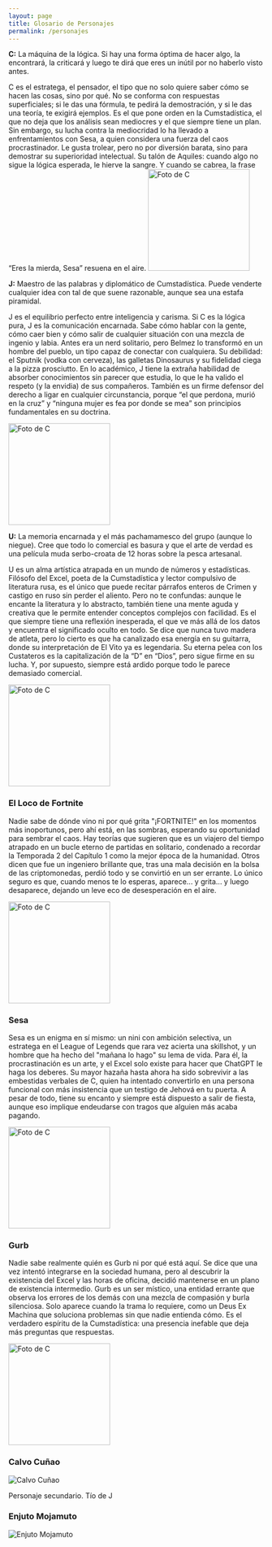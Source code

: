 ```yaml
---
layout: page
title: Glosario de Personajes
permalink: /personajes
---
```


<p><strong>C:</strong> La máquina de la lógica. Si hay una forma óptima de hacer algo, la encontrará, la criticará y luego te dirá que eres un inútil por no haberlo visto antes.</p>
C es el estratega, el pensador, el tipo que no solo quiere saber cómo se hacen las cosas, sino por qué. No se conforma con respuestas superficiales; si le das una fórmula, te pedirá la demostración, y si le das una teoría, te exigirá ejemplos. Es el que pone orden en la Cumstadística, el que no deja que los análisis sean mediocres y el que siempre tiene un plan. Sin embargo, su lucha contra la mediocridad lo ha llevado a enfrentamientos con Sesa, a quien considera una fuerza del caos procrastinador. Le gusta trolear, pero no por diversión barata, sino para demostrar su superioridad intelectual. Su talón de Aquiles: cuando algo no sigue la lógica esperada, le hierve la sangre. Y cuando se cabrea, la frase “Eres la mierda, Sesa” resuena en el aire.



<img src="CUSA.jpg" alt="Foto de C" width="200">


<p><strong>J:</strong> Maestro de las palabras y diplomático de Cumstadística. Puede venderte cualquier idea con tal de que suene razonable, aunque sea una estafa piramidal.</p>


J es el equilibrio perfecto entre inteligencia y carisma. Si C es la lógica pura, J es la comunicación encarnada. Sabe cómo hablar con la gente, cómo caer bien y cómo salir de cualquier situación con una mezcla de ingenio y labia. Antes era un nerd solitario, pero Belmez lo transformó en un hombre del pueblo, un tipo capaz de conectar con cualquiera. Su debilidad: el Sputnik (vodka con cerveza), las galletas Dinosaurus y su fidelidad ciega a la pizza prosciutto. En lo académico, J tiene la extraña habilidad de absorber conocimientos sin parecer que estudia, lo que le ha valido el respeto (y la envidia) de sus compañeros. También es un firme defensor del derecho a ligar en cualquier circunstancia, porque “el que perdona, murió en la cruz” y “ninguna mujer es fea por donde se mea” son principios fundamentales en su doctrina.

<img src="FOTO PAL LINKEDIN.jpg" alt="Foto de C" width="200">

<p><strong>U:</strong> La memoria encarnada y el más pachamamesco del grupo (aunque lo niegue). Cree que todo lo comercial es basura y que el arte de verdad es una película muda serbo-croata de 12 horas sobre la pesca artesanal.</p>


U es un alma artística atrapada en un mundo de números y estadísticas. Filósofo del Excel, poeta de la Cumstadística y lector compulsivo de literatura rusa, es el único que puede recitar párrafos enteros de Crimen y castigo en ruso sin perder el aliento. Pero no te confundas: aunque le encante la literatura y lo abstracto, también tiene una mente aguda y creativa que le permite entender conceptos complejos con facilidad. Es el que siempre tiene una reflexión inesperada, el que ve más allá de los datos y encuentra el significado oculto en todo. Se dice que nunca tuvo madera de atleta, pero lo cierto es que ha canalizado esa energía en su guitarra, donde su interpretación de El Vito ya es legendaria. Su eterna pelea con los Custateros es la capitalización de la “D” en “Dios”, pero sigue firme en su lucha. Y, por supuesto, siempre está ardido porque todo le parece demasiado comercial.

<img src="UGO.jpg" alt="Foto de C" width="200">


### El Loco de Fortnite
Nadie sabe de dónde vino ni por qué grita "¡FORTNITE!" en los momentos más inoportunos, pero ahí está, en las sombras, esperando su oportunidad para sembrar el caos. Hay teorías que sugieren que es un viajero del tiempo atrapado en un bucle eterno de partidas en solitario, condenado a recordar la Temporada 2 del Capítulo 1 como la mejor época de la humanidad. Otros dicen que fue un ingeniero brillante que, tras una mala decisión en la bolsa de las criptomonedas, perdió todo y se convirtió en un ser errante. Lo único seguro es que, cuando menos te lo esperas, aparece... y grita... y luego desaparece, dejando un leve eco de desesperación en el aire.

<img src="EL LOCO DEL FORNITE.jpg" alt="Foto de C" width="200">


### Sesa
Sesa es un enigma en sí mismo: un nini con ambición selectiva, un estratega en el League of Legends que rara vez acierta una skillshot, y un hombre que ha hecho del "mañana lo hago" su lema de vida. Para él, la procrastinación es un arte, y el Excel solo existe para hacer que ChatGPT le haga los deberes. Su mayor hazaña hasta ahora ha sido sobrevivir a las embestidas verbales de C, quien ha intentado convertirlo en una persona funcional con más insistencia que un testigo de Jehová en tu puerta. A pesar de todo, tiene su encanto y siempre está dispuesto a salir de fiesta, aunque eso implique endeudarse con tragos que alguien más acaba pagando.

<img src="SESA.jpg" alt="Foto de C" width="200">

### Gurb
Nadie sabe realmente quién es Gurb ni por qué está aquí. Se dice que una vez intentó integrarse en la sociedad humana, pero al descubrir la existencia del Excel y las horas de oficina, decidió mantenerse en un plano de existencia intermedio. Gurb es un ser místico, una entidad errante que observa los errores de los demás con una mezcla de compasión y burla silenciosa. Solo aparece cuando la trama lo requiere, como un Deus Ex Machina que soluciona problemas sin que nadie entienda cómo. Es el verdadero espíritu de la Cumstadística: una presencia inefable que deja más preguntas que respuestas.

<img src="GURB.jpg" alt="Foto de C" width="200">

### Calvo Cuñao

![Calvo Cuñao](assets/wolverine-calvo.jpg)

Personaje secundario. Tío de J

### Enjuto Mojamuto

![Enjuto Mojamuto](assets/enjuto-mojamuto.webp)
